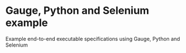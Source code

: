 # Gauge, Python and Selenium example

Example end-to-end executable specifications using Gauge, Python and Selenium
